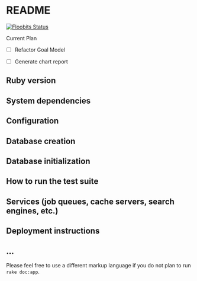 # README

[![Floobits Status](https://floobits.com/robturtle/checkin-system.svg)](https://floobits.com/robturtle/checkin-system/redirect)

Current Plan

- [ ] Refactor Goal Model
- [ ] Generate chart report





## Ruby version

## System dependencies

## Configuration

## Database creation

## Database initialization

## How to run the test suite

## Services (job queues, cache servers, search engines, etc.)

## Deployment instructions

## ...

Please feel free to use a different markup language if you do not plan to run
`rake doc:app`.
